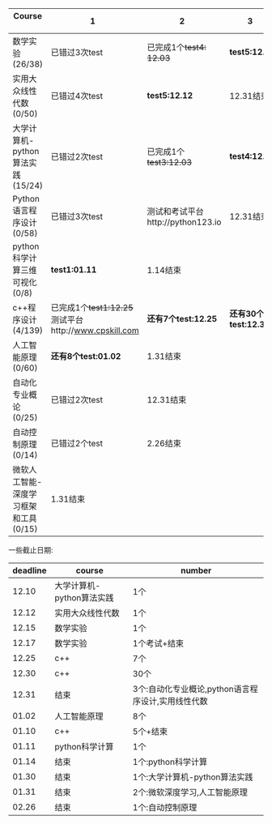 Course   |1    | 2    |   3     |  4    |   5   |
---------|-----|------|---------|-------|------|
数学实验(26/38)|已错过3次test|已完成1个~~test4: 12.03~~|**test5:12.15**|**exam:12.17**|12.17结束|
实用大众线性代数(0/50)|已错过4次test|**test5:12.12**|12.31结束|
大学计算机-python算法实践(15/24)|已错过2次test|已完成1个~~test3:12.03~~|**test4:12.10**|1.30结束|
Python语言程序设计(0/58)|已错过3次test|测试和考试平台http://python123.io |12.31结束|
python科学计算三维可视化(0/8)|**test1:01.11**|1.14结束|
c++程序设计(4/139)|已完成1个~~test1:12.25~~ 测试平台http://www.cpskill.com |**还有7个test:12.25**|**还有30个test:12.30**|**还有5个test:01.10**|1.10结束
人工智能原理(0/60)|**还有8个test:01.02**|1.31结束|
自动化专业概论(0/25)|已错过2次test|12.31结束|
自动控制原理(0/14)|已错过2个test|2.26结束|
微软人工智能-深度学习框架和工具(0/15)|1.31结束|


一些截止日期:

deadline|course|number|
--------|------|------|
12.10|大学计算机-python算法实践|1个
12.12|实用大众线性代数|1个
12.15|数学实验|1个|
12.17|数学实验|1个考试+结束
12.25|c++|7个
12.30|c++|30个|
12.31|结束|3个:自动化专业概论,python语言程序设计,实用线性代数
01.02|人工智能原理|8个|
01.10|c++|5个+结束
01.11|python科学计算|1个
01.14|结束|1个:python科学计算
01.30|结束|1个:大学计算机-python算法实践
01.31|结束|2个:微软深度学习,人工智能原理
02.26|结束|1个:自动控制原理

